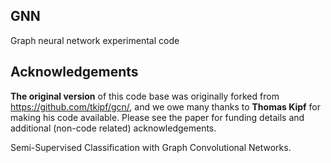 ## GNN
Graph neural network experimental code

## Acknowledgements
**The original version** of this code base was originally forked from https://github.com/tkipf/gcn/, and we owe many thanks to **Thomas Kipf** for making his code available. 
Please see the paper for funding details and additional (non-code related) acknowledgements.

Semi-Supervised Classification with Graph Convolutional Networks.

